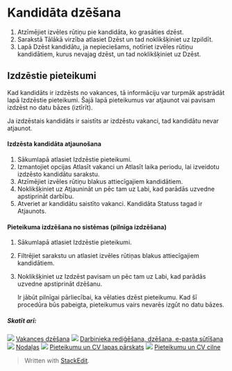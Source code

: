# Kandidāta dzēšana

1.  Atzīmējiet izvēles rūtiņu pie kandidāta, ko grasāties dzēst.
2.  Sarakstā  Tālākā virzība  atlasiet  Dzēst  un tad noklikšķiniet uz  Izpildīt.
3.  Lapā  Dzēst kandidātu, ja nepieciešams, notīriet izvēles rūtiņu kandidātiem, kurus nevajag dzēst, un tad noklikšķiniet uz  Dzēst.

## Izdzēstie pieteikumi

Kad kandidāts ir izdzēsts no vakances, tā informāciju var turpmāk apstrādāt lapā  Izdzēstie pieteikumi. Šajā lapā pieteikumus var atjaunot vai pavisam izdzēst no datu bāzes (iztīrīt).

Ja izdzēstais kandidāts ir saistīts ar izdzēstu vakanci, tad kandidātu nevar atjaunot.

#### Izdzēsta kandidāta atjaunošana

1.  Sākumlapā  atlasiet  Izdzēstie pieteikumi.
2.  Izmantojiet opcijas  Atlasīt vakanci  un  Atlasīt laika periodu, lai izveidotu izdzēsto kandidātu sarakstu.
3.  Atzīmējiet izvēles rūtiņu blakus attiecīgajiem kandidātiem.
4.  Noklikšķiniet uz  Atjaunināt  un pēc tam uz  Labi, kad parādās uzvedne apstiprināt darbību.
5.  Atveriet ar kandidātu saistīto vakanci. Kandidāta  Statuss  tagad ir  Atjaunots.

#### Pieteikuma izdzēšana no sistēmas (pilnīga izdzēšana)

1.  Sākumlapā  atlasiet  Izdzēstie pieteikumi.
2.  Filtrējiet sarakstu un atlasiet izvēles rūtiņas blakus attiecīgajiem kandidātiem.
3.  Noklikšķiniet uz  Izdzēst pavisam  un pēc tam uz  Labi, kad parādās uzvedne apstiprināt dzēšanu.  
    
    Ir jābūt pilnīgai pārliecībai, ka vēlaties dzēst pieteikumu. Kad šī procedūra būs pabeigta, pieteikumus vairs nevarēs izgūt no datu bāzes.
    

##### Skatīt arī:

![](../Resources/Images/icon-document-link.png) [Vakances dzēšana](deleting_a_vacancy.htm)
![](../Resources/Images/icon-document-link.png) [Darbinieka rediģēšana, dzēšana, e-pasta sūtīšana](edit_delete_and_email_an_employee.htm)
![](../Resources/Images/icon-document-link.png) [Nodaļas](departments.htm)
![](../Resources/Images/icon-document-link.png) [Pieteikumu un CV lapas pārskats](application_and_cv_page_overview.htm)
![](../Resources/Images/icon-document-link.png) [Pieteikumu un CV cilne](application_and_cv_tab.htm)


> Written with [StackEdit](https://stackedit.io/).
<!--stackedit_data:
eyJoaXN0b3J5IjpbLTI3MTA2MjYzMl19
-->